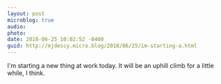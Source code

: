 ```yaml
---
layout: post
microblog: true
audio: 
photo: 
date: 2018-06-25 10:02:52 -0400
guid: http://mjdescy.micro.blog/2018/06/25/im-starting-a.html
---
```

I'm starting a new thing at work today. It will be an uphill climb for a little while, I think.
